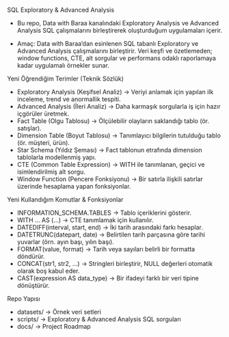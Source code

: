 SQL Exploratory & Advanced Analysis
- Bu repo, Data with Baraa kanalındaki Exploratory Analysis ve Advanced Analysis SQL çalışmalarını birleştirerek oluşturduğum uygulamaları içerir.

- Amaç: Data with Baraa’dan esinlenen SQL tabanlı Exploratory ve Advanced Analysis çalışmalarını birleştirir. Veri keşfi ve özetlemeden; window functions, CTE, alt sorgular ve performans odaklı raporlamaya kadar uygulamalı örnekler sunar.

Yeni Öğrendiğim Terimler (Teknik Sözlük)
  - Exploratory Analysis (Keşifsel Analiz) → Veriyi anlamak için yapılan ilk inceleme, trend ve anormallik tespiti.
  - Advanced Analysis (İleri Analiz) → Daha karmaşık sorgularla iş için hazır içgörüler üretmek.
  - Fact Table (Olgu Tablosu) → Ölçülebilir olayların saklandığı tablo (ör. satışlar).
  - Dimension Table (Boyut Tablosu) → Tanımlayıcı bilgilerin tutulduğu tablo (ör. müşteri, ürün).
  - Star Schema (Yıldız Şeması) → Fact tablonun etrafında dimension tablolarla modellenmiş yapı.
  - CTE (Common Table Expression) → WITH ile tanımlanan, geçici ve isimlendirilmiş alt sorgu.
  - Window Function (Pencere Fonksiyonu) → Bir satırla ilişkili satırlar üzerinde hesaplama yapan fonksiyonlar.

Yeni Kullandığım Komutlar & Fonksiyonlar
  - INFORMATION_SCHEMA.TABLES → Tablo içeriklerini gösterir.
  - WITH ... AS (...) → CTE tanımlamak için kullanılır.
  - DATEDIFF(interval, start, end) → İki tarih arasındaki farkı hesaplar.
  - DATETRUNC(datepart, date) → Belirtilen tarih parçasına göre tarihi yuvarlar (örn. ayın başı, yılın başı).
  - FORMAT(value, format) → Tarih veya sayıları belirli bir formatta döndürür.
  - CONCAT(str1, str2, ...) → Stringleri birleştirir, NULL değerleri otomatik olarak boş kabul eder.
  - CAST(expression AS data_type) → Bir ifadeyi farklı bir veri tipine dönüştürür.

Repo Yapısı
  - datasets/ → Örnek veri setleri
  - scripts/ → Exploratory & Advanced Analysis SQL sorguları
  - docs/ → Project Roadmap
